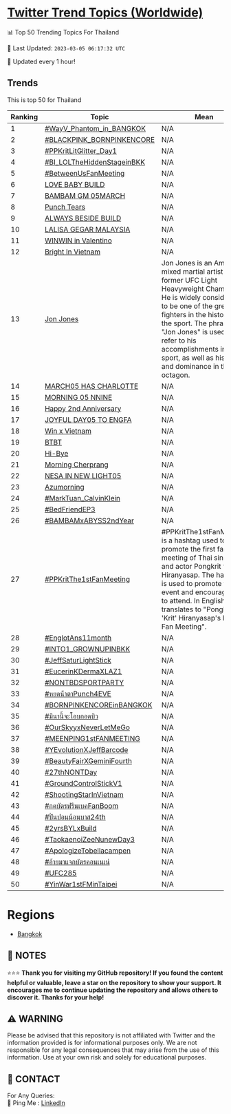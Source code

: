 [Twitter Trend Topics (Worldwide)](https://github.com/ErcinDedeoglu/Twitter-Trend-Topics)
==========


📊 Top 50 Trending Topics For Thailand

📆 Last Updated: `2023-03-05 06:17:32 UTC`

🔧 Updated every 1 hour!


## Trends

This is top 50 for Thailand

| Ranking | Topic | Mean |
| ------- | ------------ | ------------ |
| 1 | [#WayV_Phantom_in_BANGKOK](http://twitter.com/search?q=%23WayV_Phantom_in_BANGKOK) | N/A |
| 2 | [#BLACKPINK_BORNPINKENCORE](http://twitter.com/search?q=%23BLACKPINK_BORNPINKENCORE) | N/A |
| 3 | [#PPKritLitGlitter_Day1](http://twitter.com/search?q=%23PPKritLitGlitter_Day1) | N/A |
| 4 | [#BI_LOLTheHiddenStageinBKK](http://twitter.com/search?q=%23BI_LOLTheHiddenStageinBKK) | N/A |
| 5 | [#BetweenUsFanMeeting](http://twitter.com/search?q=%23BetweenUsFanMeeting) | N/A |
| 6 | [LOVE BABY BUILD](http://twitter.com/search?q=LOVE+BABY+BUILD) | N/A |
| 7 | [BAMBAM GM 05MARCH](http://twitter.com/search?q=BAMBAM+GM+05MARCH) | N/A |
| 8 | [Punch Tears](http://twitter.com/search?q=Punch+Tears) | N/A |
| 9 | [ALWAYS BESIDE BUILD](http://twitter.com/search?q=ALWAYS+BESIDE+BUILD) | N/A |
| 10 | [LALISA GEGAR MALAYSIA](http://twitter.com/search?q=LALISA+GEGAR+MALAYSIA) | N/A |
| 11 | [WINWIN in Valentino](http://twitter.com/search?q=WINWIN+in+Valentino) | N/A |
| 12 | [Bright In Vietnam](http://twitter.com/search?q=Bright+In+Vietnam) | N/A |
| 13 | [Jon Jones](http://twitter.com/search?q=Jon+Jones) | Jon Jones is an American mixed martial artist and former UFC Light Heavyweight Champion. He is widely considered to be one of the greatest fighters in the history of the sport. The phrase "Jon Jones" is used to refer to his accomplishments in the sport, as well as his skill and dominance in the octagon. |
| 14 | [MARCH05 HAS CHARLOTTE](http://twitter.com/search?q=MARCH05+HAS+CHARLOTTE) | N/A |
| 15 | [MORNING 05 NNINE](http://twitter.com/search?q=MORNING+05+NNINE) | N/A |
| 16 | [Happy 2nd Anniversary](http://twitter.com/search?q=Happy+2nd+Anniversary) | N/A |
| 17 | [JOYFUL DAY05 TO ENGFA](http://twitter.com/search?q=JOYFUL+DAY05+TO+ENGFA) | N/A |
| 18 | [Win x Vietnam](http://twitter.com/search?q=Win+x+Vietnam) | N/A |
| 19 | [BTBT](http://twitter.com/search?q=BTBT) | N/A |
| 20 | [Hi-Bye](http://twitter.com/search?q=Hi-Bye) | N/A |
| 21 | [Morning Cherprang](http://twitter.com/search?q=Morning+Cherprang) | N/A |
| 22 | [NESA IN NEW LIGHT05](http://twitter.com/search?q=NESA+IN+NEW+LIGHT05) | N/A |
| 23 | [Azumorning](http://twitter.com/search?q=Azumorning) | N/A |
| 24 | [#MarkTuan_CalvinKlein](http://twitter.com/search?q=%23MarkTuan_CalvinKlein) | N/A |
| 25 | [#BedFriendEP3](http://twitter.com/search?q=%23BedFriendEP3) | N/A |
| 26 | [#BAMBAMxABYSS2ndYear](http://twitter.com/search?q=%23BAMBAMxABYSS2ndYear) | N/A |
| 27 | [#PPKritThe1stFanMeeting](http://twitter.com/search?q=%23PPKritThe1stFanMeeting) | #PPKritThe1stFanMeeting is a hashtag used to promote the first fan meeting of Thai singer and actor Pongkrit “Krit” Hiranyasap. The hashtag is used to promote the event and encourage fans to attend. In English, it translates to "Pongkrit 'Krit' Hiranyasap's First Fan Meeting". |
| 28 | [#EnglotAns11month](http://twitter.com/search?q=%23EnglotAns11month) | N/A |
| 29 | [#INTO1_GROWNUPINBKK](http://twitter.com/search?q=%23INTO1_GROWNUPINBKK) | N/A |
| 30 | [#JeffSaturLightStick](http://twitter.com/search?q=%23JeffSaturLightStick) | N/A |
| 31 | [#EucerinKDermaXLAZ1](http://twitter.com/search?q=%23EucerinKDermaXLAZ1) | N/A |
| 32 | [#NONTBDSPORTPARTY](http://twitter.com/search?q=%23NONTBDSPORTPARTY) | N/A |
| 33 | [#หยดน้ําตาPunch4EVE](http://twitter.com/search?q=%23%e0%b8%ab%e0%b8%a2%e0%b8%94%e0%b8%99%e0%b9%89%e0%b9%8d%e0%b8%b2%e0%b8%95%e0%b8%b2Punch4EVE) | N/A |
| 34 | [#BORNPINKENCOREinBANGKOK](http://twitter.com/search?q=%23BORNPINKENCOREinBANGKOK) | N/A |
| 35 | [#มีนานี้จะโอบกอดบิว](http://twitter.com/search?q=%23%e0%b8%a1%e0%b8%b5%e0%b8%99%e0%b8%b2%e0%b8%99%e0%b8%b5%e0%b9%89%e0%b8%88%e0%b8%b0%e0%b9%82%e0%b8%ad%e0%b8%9a%e0%b8%81%e0%b8%ad%e0%b8%94%e0%b8%9a%e0%b8%b4%e0%b8%a7) | N/A |
| 36 | [#OurSkyyxNeverLetMeGo](http://twitter.com/search?q=%23OurSkyyxNeverLetMeGo) | N/A |
| 37 | [#MEENPING1stFANMEETING](http://twitter.com/search?q=%23MEENPING1stFANMEETING) | N/A |
| 38 | [#YEvolutionXJeffBarcode](http://twitter.com/search?q=%23YEvolutionXJeffBarcode) | N/A |
| 39 | [#BeautyFairXGeminiFourth](http://twitter.com/search?q=%23BeautyFairXGeminiFourth) | N/A |
| 40 | [#27thNONTDay](http://twitter.com/search?q=%2327thNONTDay) | N/A |
| 41 | [#GroundControlStickV1](http://twitter.com/search?q=%23GroundControlStickV1) | N/A |
| 42 | [#ShootingStarInVietnam](http://twitter.com/search?q=%23ShootingStarInVietnam) | N/A |
| 43 | [#กดบัตรฟรีนเบคFanBoom](http://twitter.com/search?q=%23%e0%b8%81%e0%b8%94%e0%b8%9a%e0%b8%b1%e0%b8%95%e0%b8%a3%e0%b8%9f%e0%b8%a3%e0%b8%b5%e0%b8%99%e0%b9%80%e0%b8%9a%e0%b8%84FanBoom) | N/A |
| 44 | [#ปั๋นปอนน้อนบาส24th](http://twitter.com/search?q=%23%e0%b8%9b%e0%b8%b1%e0%b9%8b%e0%b8%99%e0%b8%9b%e0%b8%ad%e0%b8%99%e0%b8%99%e0%b9%89%e0%b8%ad%e0%b8%99%e0%b8%9a%e0%b8%b2%e0%b8%aa24th) | N/A |
| 45 | [#2yrsBYLxBuild](http://twitter.com/search?q=%232yrsBYLxBuild) | N/A |
| 46 | [#TaokaenoiZeeNunewDay3](http://twitter.com/search?q=%23TaokaenoiZeeNunewDay3) | N/A |
| 47 | [#ApologizeTobellacampen](http://twitter.com/search?q=%23ApologizeTobellacampen) | N/A |
| 48 | [#อ้ายมาแจกบัตรคอนเนเน่](http://twitter.com/search?q=%23%e0%b8%ad%e0%b9%89%e0%b8%b2%e0%b8%a2%e0%b8%a1%e0%b8%b2%e0%b9%81%e0%b8%88%e0%b8%81%e0%b8%9a%e0%b8%b1%e0%b8%95%e0%b8%a3%e0%b8%84%e0%b8%ad%e0%b8%99%e0%b9%80%e0%b8%99%e0%b9%80%e0%b8%99%e0%b9%88) | N/A |
| 49 | [#UFC285](http://twitter.com/search?q=%23UFC285) | N/A |
| 50 | [#YinWar1stFMinTaipei](http://twitter.com/search?q=%23YinWar1stFMinTaipei) | N/A |



# Regions

* [Bangkok](</Thailand/Bangkok.md>)



## 📝 NOTES

⭐⭐⭐ **Thank you for visiting my GitHub repository! If you found the content helpful or valuable, leave a star on the repository to show your support. It encourages me to continue updating the repository and allows others to discover it. Thanks for your help!**


## ⚠️ WARNING

Please be advised that this repository is not affiliated with Twitter and the information provided is for informational purposes only. We are not responsible for any legal consequences that may arise from the use of this information. Use at your own risk and solely for educational purposes.


## 📨 CONTACT

 For Any Queries:  
            🏓 Ping Me : [LinkedIn](https://www.linkedin.com/in/ercindedeoglu/)
